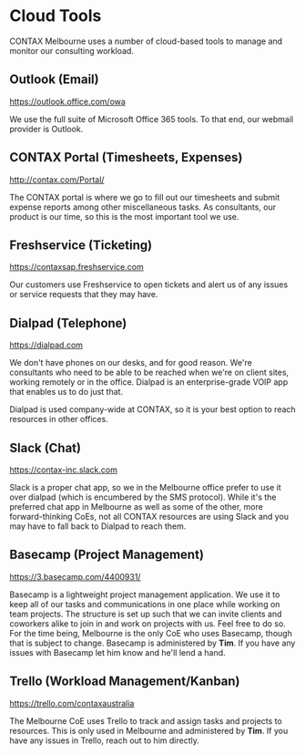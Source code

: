 # Cloud Tools
CONTAX Melbourne uses a number of cloud-based tools to manage and monitor our consulting workload.

## Outlook (Email)
<https://outlook.office.com/owa>

We use the full suite of Microsoft Office 365 tools. To that end, our webmail provider is Outlook.

## CONTAX Portal (Timesheets, Expenses)
<http://contax.com/Portal/>

The CONTAX portal is where we go to fill out our timesheets and submit expense reports among other miscellaneous tasks. As consultants, our product is our time, so this is the most important tool we use.

## Freshservice (Ticketing)
<https://contaxsap.freshservice.com>

Our customers use Freshservice to open tickets and alert us of any issues or service requests that they may have.

## Dialpad (Telephone)
<https://dialpad.com>

We don't have phones on our desks, and for good reason. We're consultants who need to be able to be reached when we're on client sites, working remotely or in the office. Dialpad is an enterprise-grade VOIP app that enables us to do just that.

Dialpad is used company-wide at CONTAX, so it is your best option to reach resources in other offices.

## Slack (Chat)
<https://contax-inc.slack.com>

Slack is a proper chat app, so we in the Melbourne office prefer to use it over dialpad (which is encumbered by the SMS protocol). While it's the preferred chat app in Melbourne as well as some of the other, more forward-thinking CoEs, not all CONTAX resources are using Slack and you may have to fall back to Dialpad to reach them.

## Basecamp (Project Management)
<https://3.basecamp.com/4400931/>

Basecamp is a lightweight project management application. We use it to keep all of our tasks and communications in one place while working on team projects. The structure is set up such that we can invite clients and coworkers alike to join in and work on projects with us. Feel free to do so. For the time being, Melbourne is the only CoE who uses Basecamp, though that is subject to change. Basecamp is administered by **Tim**. If you have any issues with Basecamp let him know and he'll lend a hand.

## Trello (Workload Management/Kanban)
<https://trello.com/contaxaustralia>

The Melbourne CoE uses Trello to track and assign tasks and projects to resources. This is only used in Melbourne and administered by **Tim**. If you have any issues in Trello, reach out to him directly.
